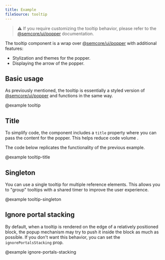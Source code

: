```yaml
---
title: Example
fileSource: tooltip
---
```


> ⚠️ If you require customizing the tooltip behavior, please refer to the [@semcore/ui/popper](/utils/popper/) documentation.

The tooltip component is a wrap over [@semcore/ui/popper](/utils/popper/) with additional features:

- Stylization and themes for the popper.
- Displaying the arrow of the popper.

## Basic usage

As previously mentioned, the tooltip is essentially a styled version of [@semcore/ui/popper](/utils/popper/) and functions in the same way.

@example tooltip

## Title

To simplify code, the component includes a `title` property where you can pass the content for the popper. This helps reduce code volume .

The code below replicates the functionality of the previous example.

@example tooltip-title

## Singleton

You can use a single tooltip for multiple reference elements. This allows you to "group" tooltips with a shared timer to improve the user experience.

@example tooltip-singleton

## Ignore portal stacking

By default, when a tooltip is rendered on the edge of a relatively positioned block, the popup mechanism may try to push it inside the block as much as possible. If you don't want this behavior, you can set the `ignorePortalsStacking` prop.

@example ignore-portals-stacking
